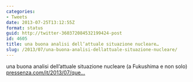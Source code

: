```yaml
---
categories:
- Tweets
date: 2013-07-25T13:12:55Z
format: status
guid: http://twitter-360372084532199424-post
id: 4605
title: una buona analisi dell’attuale situazione nucleare…
slug: /2013/07/una-buona-analisi-dellattuale-situazione-nucleare/
---
```


una buona analisi dell’attuale situazione nucleare (a Fukushima e non solo) [pressenza.com/it/2013/07/que…](http://www.pressenza.com/it/2013/07/quello-che-fuoriesce-a-fukushima-e-uno-scampolo-di-verita/)